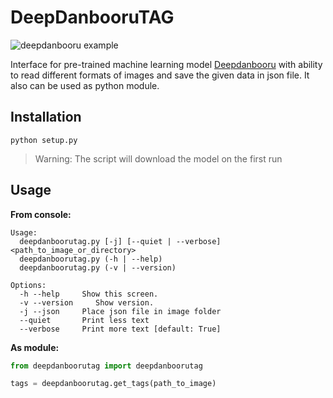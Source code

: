 # DeepDanbooruTAG

![deepdanbooru example](https://lainsafe.delegao.moe/files/163459649453158.png)

Interface for pre-trained machine learning model [Deepdanbooru](https://github.com/KichangKim/DeepDanbooru) with ability to read different formats of images and save the given data in json file. It also can be used as python module.

## Installation

```
python setup.py
```

> Warning: The script will download the model on the first run

## Usage

**From console:**

```
Usage:
  deepdanboorutag.py [-j] [--quiet | --verbose] <path_to_image_or_directory>
  deepdanboorutag.py (-h | --help)
  deepdanboorutag.py (-v | --version)

Options:
  -h --help     Show this screen.
  -v --version     Show version.
  -j --json     Place json file in image folder
  --quiet       Print less text
  --verbose     Print more text [default: True]
```

**As module:**

```python
from deepdanboorutag import deepdanboorutag

tags = deepdanboorutag.get_tags(path_to_image)
```